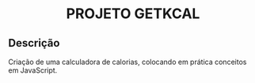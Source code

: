 <h1 align="center"> PROJETO GETKCAL </h1>





## Descrição

Criação de uma calculadora de calorias, colocando em prática conceitos em JavaScript.
